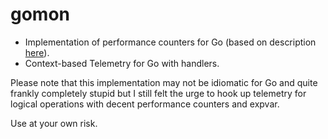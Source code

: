 # gomon
* Implementation of performance counters for Go (based on description [here](https://msdn.microsoft.com/en-us/library/system.diagnostics.performancecountertype(v=vs.90).aspx)).
* Context-based Telemetry for Go with handlers.

Please note that this implementation may not be idiomatic for Go and quite frankly completely stupid
but I still felt the urge to hook up telemetry for logical operations with decent performance counters and expvar.

Use at your own risk.

